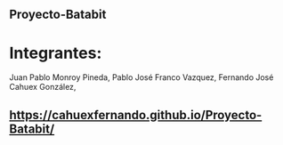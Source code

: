 ## Proyecto-Batabit
# Integrantes:
 Juan Pablo Monroy Pineda,
 Pablo José Franco Vazquez,
 Fernando José Cahuex González,
## https://cahuexfernando.github.io/Proyecto-Batabit/
